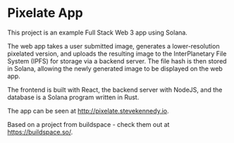 # Pixelate App
This project is an example Full Stack Web 3 app using Solana.

The web app takes a user submitted image, generates a lower-resolution pixelated version, and uploads the resulting image to the InterPlanetary File System (IPFS) for storage via a backend server. The file hash is then stored in Solana, allowing the newly generated image to be displayed on the web app.

The frontend is built with React, the backend server with NodeJS, and the database is a Solana program written in Rust.

The app can be seen at http://pixelate.stevekennedy.io.

Based on a project from buildspace - check them out at https://buildspace.so/. 
